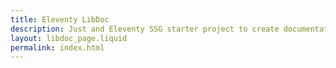 ```yaml
---
title: Eleventy LibDoc
description: Just and Eleventy SSG starter project to create documentation website
layout: libdoc_page.liquid
permalink: index.html
---
```


